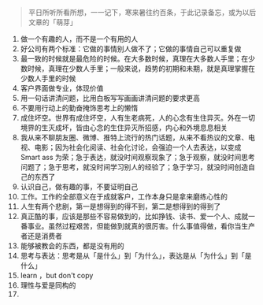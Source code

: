 >  平日所听所看所想，一一记下，寒来暑往约百条，于此记录备忘，或为以后文章的「萌芽」

1. 做一个有趣的人，而不是一个有用的人
2. 好公司有两个标准：它做的事情别人做不了；它做的事情自己可以重复做
3. 最一致的时候就是最危险的时候。在大多数时候，真理在大多数人手里；在少数时候，真理在少数人手里；一般来说，趋势的初期和未期，就是真理掌握在少数人手里的时候
4. 客户界面做专业，体现价值
5. 用一句话讲清问题，比用白板写写画画讲清问题的要求更高
6. 不要用行动上的勤奋掩饰思考上的懒惰
7. 成住坏空。世界有成住坏空，人有生老病死，人的心念有生住异灭。外在一切境界的生灭成坏，皆由心念的生住异灭所招感，内心和外境息息相关
8. 我从来不聊朋友圈、微博、推特上流行的热门话题，从来不看热议的文章、电视、电影；因为社会化阅读、社会化讨论，会强迫一个人去表达，以变成 Smart ass 为荣；急于表达，就没时间观察现象了；急于观察，就没时间思考问题了；急于思考，就没时间学习别人的经验了；急于学习，就没时间创造自己的东西了
9. 认识自己，做有趣的事，不要证明自己
10. 工作。工作的全部意义在于成就客户，工作本身只是拿来磨练心性的
11. 人生有两个悲剧，第一是想得到的得不到，第二是想得到的得到了
12. 真正酷的事，应该是那些不容易做到的，比如挣钱、读书、爱一个人、成就一番事业。虽然过程艰苦，但能做到就真的很厉害。什么事值得做，看你当生产者还是消费者
13. 能够被教会的东西，都是没有用的
14. 思考与表达：思考是从「是什么」到「为什么」，表达是从「为什么」到「是什么」
15. learn ，but don't copy
16. 理性与爱是同构的
17. 
